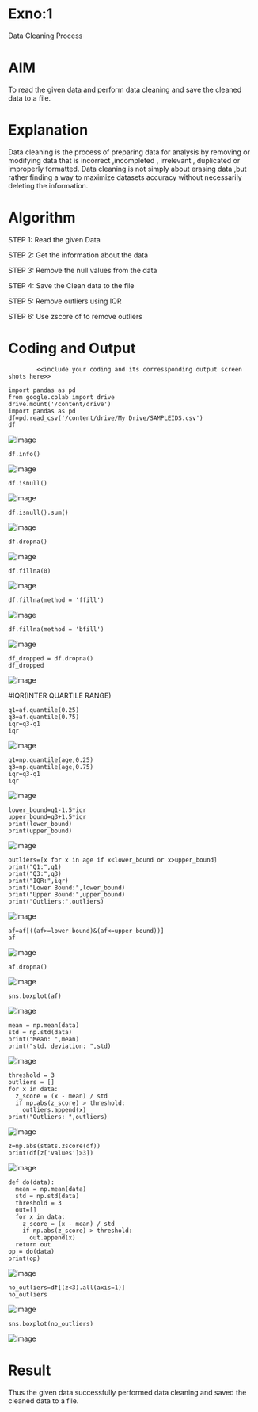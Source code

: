 # Exno:1
Data Cleaning Process

# AIM
To read the given data and perform data cleaning and save the cleaned data to a file.

# Explanation
Data cleaning is the process of preparing data for analysis by removing or modifying data that is incorrect ,incompleted , irrelevant , duplicated or improperly formatted. Data cleaning is not simply about erasing data ,but rather finding a way to maximize datasets accuracy without necessarily deleting the information.

# Algorithm
STEP 1: Read the given Data

STEP 2: Get the information about the data

STEP 3: Remove the null values from the data

STEP 4: Save the Clean data to the file

STEP 5: Remove outliers using IQR

STEP 6: Use zscore of to remove outliers

# Coding and Output
            <<include your coding and its corressponding output screen shots here>>
```
import pandas as pd
from google.colab import drive
drive.mount('/content/drive')
import pandas as pd
df=pd.read_csv('/content/drive/My Drive/SAMPLEIDS.csv')
df
```
![image](https://github.com/user-attachments/assets/812e7a2f-1aca-4d1a-8cf1-c6d1965031de)

```
df.info()
```
![image](https://github.com/user-attachments/assets/94033722-d02c-44a3-a118-26103f5f038d)

```
df.isnull()
```
![image](https://github.com/user-attachments/assets/0ba2a0dd-431a-4256-b94e-616d8948262b)
```
df.isnull().sum()
```
![image](https://github.com/user-attachments/assets/54dae6f3-a037-4624-b116-891f7df7dda6)
```
df.dropna()
```
![image](https://github.com/user-attachments/assets/38cb35ea-4eef-4a32-9434-63252a025160)
```
df.fillna(0)
```
![image](https://github.com/user-attachments/assets/54705fc2-66af-46f0-976b-0140e28f99c0)
```
df.fillna(method = 'ffill')
```
![image](https://github.com/user-attachments/assets/e8723980-cf03-4c42-a244-e7335cea9494)
```
df.fillna(method = 'bfill')
```
![image](https://github.com/user-attachments/assets/08e22ffd-1d2b-4602-aafa-9d4e48a2f7b0)
```
df_dropped = df.dropna()
df_dropped
```
![image](https://github.com/user-attachments/assets/7ee7256b-5fb2-44a9-b7cc-17375532a1d2)

#IQR(INTER QUARTILE RANGE)
```
q1=af.quantile(0.25)
q3=af.quantile(0.75)
iqr=q3-q1
iqr
```
![image](https://github.com/user-attachments/assets/a09ca64a-262a-4759-9fc9-755317adba58)
```
q1=np.quantile(age,0.25)
q3=np.quantile(age,0.75)
iqr=q3-q1
iqr
```
![image](https://github.com/user-attachments/assets/2c6bd1a4-9905-47bd-8afa-ae4a0e998d6d)
```
lower_bound=q1-1.5*iqr
upper_bound=q3+1.5*iqr
print(lower_bound)
print(upper_bound)
```
![image](https://github.com/user-attachments/assets/b3874d22-1cec-4945-9ae0-4301363292c3)
```
outliers=[x for x in age if x<lower_bound or x>upper_bound]
print("Q1:",q1)
print("Q3:",q3)
print("IQR:",iqr)
print("Lower Bound:",lower_bound)
print("Upper Bound:",upper_bound)
print("Outliers:",outliers)
```
![image](https://github.com/user-attachments/assets/a7c74e43-a0d5-4b6b-b6fb-f4e11e48bece)
```
af=af[((af>=lower_bound)&(af<=upper_bound))]
af
```
![image](https://github.com/user-attachments/assets/f60c1c10-14dc-4ca4-bece-f1126da0a7c1)
```
af.dropna()
```
![image](https://github.com/user-attachments/assets/dc3d4b30-f712-4e1a-9efe-16a184af0aea)
```
sns.boxplot(af)
```
![image](https://github.com/user-attachments/assets/7b300f00-3deb-461d-bd86-954e993d7733)
```
mean = np.mean(data)
std = np.std(data)
print("Mean: ",mean)
print("std. deviation: ",std)
```
![image](https://github.com/user-attachments/assets/00d971cc-07db-4462-96cd-7c607b770352)
```
threshold = 3
outliers = []
for x in data:
  z_score = (x - mean) / std
  if np.abs(z_score) > threshold:
    outliers.append(x)
print("Outliers: ",outliers)
```
![image](https://github.com/user-attachments/assets/85d61da9-4b9a-43b8-bee9-5d0b452712d0)
```
z=np.abs(stats.zscore(df))
print(df[z['values']>3])
```
![image](https://github.com/user-attachments/assets/ebd6b42e-c59a-44cf-9d14-392fb13733b3)
```
def do(data):
  mean = np.mean(data)
  std = np.std(data)
  threshold = 3
  out=[]
  for x in data:
    z_score = (x - mean) / std
    if np.abs(z_score) > threshold:
      out.append(x)
  return out
op = do(data)
print(op)
```
![image](https://github.com/user-attachments/assets/0ad5e259-f7fb-43c5-90e6-04b7676219b9)
```
no_outliers=df[(z<3).all(axis=1)]
no_outliers
```
![image](https://github.com/user-attachments/assets/201f68cb-6c9c-49e7-b575-edde3fd70f18)
```
sns.boxplot(no_outliers)
```
![image](https://github.com/user-attachments/assets/abf50989-6338-4992-bcc9-d4d1b0de3b79)



# Result
Thus the given data  successfully performed data cleaning and saved the cleaned data to a file.
